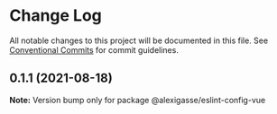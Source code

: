 # Change Log

All notable changes to this project will be documented in this file.
See [Conventional Commits](https://conventionalcommits.org) for commit guidelines.

## 0.1.1 (2021-08-18)

**Note:** Version bump only for package @alexigasse/eslint-config-vue
